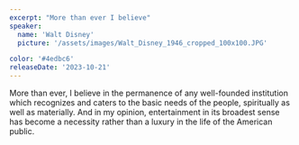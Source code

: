 ```yaml
---
excerpt: "More than ever I believe"
speaker:
  name: 'Walt Disney'
  picture: '/assets/images/Walt_Disney_1946_cropped_100x100.JPG'

color: '#4edbc6'
releaseDate: '2023-10-21'
---
```

More than ever, I believe in the permanence of any well-founded institution which recognizes and caters to the basic needs of the people, spiritually as well as materially. And in my opinion, entertainment in its broadest sense has become a necessity rather than a luxury in the life of the American public.
